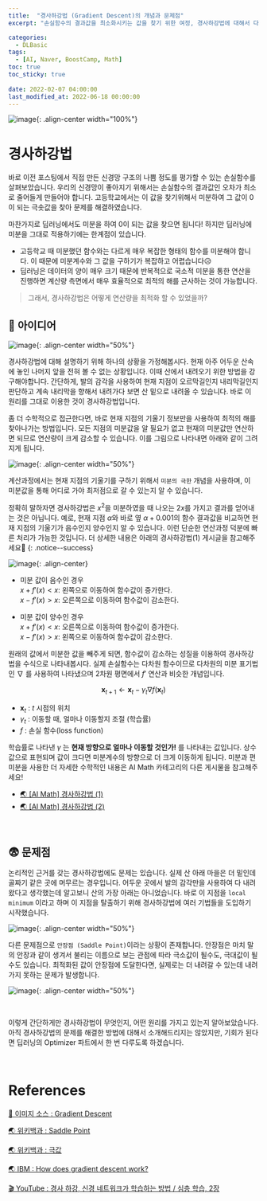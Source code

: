 ```yaml
---
title:  "경사하강법 (Gradient Descent)의 개념과 문제점"
excerpt: "손실함수의 결과값을 최소화시키는 값을 찾기 위한 여정, 경사하강법에 대해서 다룹니다."

categories:
  - DLBasic
tags:
  - [AI, Naver, BoostCamp, Math]
toc: true
toc_sticky: true
 
date: 2022-02-07 04:00:00
last_modified_at: 2022-06-18 00:00:00
---
```


![image](https://user-images.githubusercontent.com/91870042/174464474-4651054e-9153-46cf-91ae-e77a1e32fc5d.png){: .align-center width="100%"}

# 경사하강법

바로 이전 포스팅에서 직접 만든 신경망 구조의 나쁨 정도를 평가할 수 있는 손실함수를 살펴보았습니다. 우리의 신경망이 좋아지기 위해서는 손실함수의 결과값인 오차가 최소로 줄어들게 만들어야 합니다. 고등학교에서는 이 값을 찾기위해서 미분하여 그 값이 0이 되는 극솟값을 찾아 문제를 해결하였습니다.

마찬가지로 딥러닝에서도 미분을 하여 0이 되는 값을 찾으면 됩니다! 하지만 딥러닝에 미분을 그대로 적용하기에는 한계점이 있습니다.

- 고등학교 때 미분했던 함수와는 다르게 매우 복잡한 형태의 함수를 미분해야 합니다. 이 때문에 미분계수와 그 값을 구하기가 복잡하고 어렵습니다😥
- 딥러닝은 데이터의 양이 매우 크기 때문에 반복적으로 국소적 미분을 통한 연산을 진행하면 계산량 측면에서 매우 효율적으로 최적의 해를 근사하는 것이 가능합니다.

> 그래서, 경사하강법은 어떻게 연산량을 최적화 할 수 있었을까?

## 🧐 아이디어

![image](https://user-images.githubusercontent.com/91870042/174464942-39f8c7e7-2218-4ad0-8eb3-edd859a29cf1.png){: .align-center width="50%"}

경사하강법에 대해 설명하기 위해 하나의 상황을 가정해봅시다. 현재 아주 어두운 산속에 놓인 나머지 앞을 전혀 볼 수 없는 상황입니다. 이때 산에서 내려오기 위한 방법을 강구해야합니다. 간단하게, 발의 감각을 사용하여 현재 지점이 오르막길인지 내리막길인지 판단하고 계속 내리막을 향해서 내려가다 보면 산 밑으로 내려올 수 있습니다. 바로 이 원리를 그대로 이용한 것이 경사하강법입니다.

좀 더 수학적으로 접근한다면, 바로 현재 지점의 기울기 정보만을 사용하여 최적의 해를 찾아나가는 방법입니다. 모든 지점의 미분값을 알 필요가 없고 현재의 미분값만 연산하면 되므로 연산량이 크게 감소할 수 있습니다. 이를 그림으로 나타내면 아래와 같이 그려지게 됩니다.

![image](https://user-images.githubusercontent.com/91870042/174465046-267aa6cf-d804-437f-bf51-70086616ad29.png){: .align-center width="50%"}

계산과정에서는 현재 지점의 기울기를 구하기 위해서 `미분의 극한` 개념을 사용하며, 이 미분값을 통해 어디로 가야 최저점으로 갈 수 있는지 알 수 있습니다.

정확히 말하자면 경사하강법은 $x^2$을 미분하였을 때 나오는 $2x$를 가지고 결과를 얻어내는 것은 아닙니다. 예로, 현재 지점 $\alpha$와 바로 옆 $\alpha + 0.001$의 함수 결과값을 비교하면 현재 지점의 기울기가 음수인지 양수인지 알 수 있습니다. 이런 단순한 연산과정 덕분에 빠른 처리가 가능한 것입니다. 더 상세한 내용은 아래의 경사하강법(1) 게시글을 참고해주세요🙏
{: .notice--success}

![image](https://user-images.githubusercontent.com/91870042/149925166-a7254354-8897-465f-a9b2-f97fc4b5b27a.png){: .align-center}

- 미분 값이 음수인 경우  
$x+f'(x) < x$: 왼쪽으로 이동하여 함수값이 증가한다.  
$x-f'(x) > x$: 오른쪽으로 이동하여 함수값이 감소한다.

- 미분 값이 양수인 경우  
$x+f'(x) < x$: 오른쪽으로 이동하여 함수값이 증가한다.  
$x-f'(x) > x$: 왼쪽으로 이동하여 함수값이 감소한다.

원래의 값에서 미분한 값을 빼주게 되면, 함수값이 감소하는 성질을 이용하여 경사하강법을 수식으로 나타내봅시다. 실제 손실함수는 다차원 함수이므로 다차원의 미분 표기법인 $\nabla$ 를 사용하여 나타냈으며 2차원 평면에서 $f'$ 연산과 비슷한 개념입니다.

$$
\mathbf{x}_{t+1} \leftarrow \mathbf{x}_t - \gamma_t \nabla f(\mathbf{x}_t)
$$

- $\mathbf{x}_t$ : $t$ 시점의 위치
- $\gamma_t$ : 이동할 때, 얼마나 이동할지 조절 (학습률)
- $f$ : 손실 함수(loss function)

학습률로 나타낸 $\gamma$ 는 **현재 방향으로 얼마나 이동할 것인가!** 를 나타내는 값입니다. 상수값으로 표현되며 값이 크다면 미분계수의 방향으로 더 크게 이동하게 됩니다. 미분과 편미분을 사용한 더 자세한 수학적인 내용은 AI Math 카테고리의 다른 게시물을 참고해주세요!

- [🌏 [AI Math] 경사하강법 (1)](https://killerwhale0917.github.io/aimath/boostcamp-math-gradient-descent/)
- [🌏 [AI Math] 경사하강법 (2)](https://killerwhale0917.github.io/aimath/boostcamp-math-gradient-descent2/)

<br>

## 😨 문제점

논리적인 근거를 갖는 경사하강법에도 문제는 있습니다. 실제 산 아래 마을은 더 밑인데 골짜기 같은 곳에 머무르는 경우입니다. 어두운 곳에서 발의 감각만을 사용하여 다 내려왔다고 생각했는데 알고보니 산의 가장 아래는 아니었습니다. 바로 이 지점을 `local minimum` 이라고 하며 이 지점을 탈출하기 위해 경사하강법에 여러 기법들을 도입하기 시작했습니다.

![image](https://user-images.githubusercontent.com/91870042/174465195-8439ee5f-7fa6-4d7a-a562-65fb19dab4d2.png){: .align-center width="50%"}

다른 문제점으로 `안장점 (Saddle Point)`이라는 상황이 존재합니다. 안장점은 마치 말의 안장과 같이 생겨서 불리는 이름으로 보는 관점에 따라 극소값이 될수도, 극대값이 될 수도 있습니다. 최적화된 값이 안장점에 도달한다면, 실제로는 더 내려갈 수 있는데 내려가지 못하는 문제가 발생합니다.

![image](https://user-images.githubusercontent.com/91870042/174466950-64c3cb3e-76de-4cae-8f7f-200e348a460a.png){: .align-center width="50%"}

<br>

이렇게 간단하게만 경사하강법이 무엇인지, 어떤 원리를 가지고 있는지 알아보았습니다. 아직 경사하강법의 문제를 해결한 방법에 대해서 소개해드리지는 않았지만, 기회가 된다면 딥러닝의 Optimizer 파트에서 한 번 다루도록 하겠습니다.

<br>

# References

[🎨 이미지 소스 : Gradient Descent](https://ml-cheatsheet.readthedocs.io/en/latest/gradient_descent.html)

[🌏 위키백과 : Saddle Point](https://en.wikipedia.org/wiki/Saddle_point)

[🌏 위키백과 : 극값](https://ko.wikipedia.org/wiki/%EA%B7%B9%EA%B0%92)

[🌏 IBM : How does gradient descent work?](https://www.ibm.com/cloud/learn/gradient-descent)

[🎬 YouTube : 경사 하강, 신경 네트워크가 학습하는 방법 / 심층 학습, 2장](https://www.youtube.com/watch?v=IHZwWFHWa-w&t=1s)